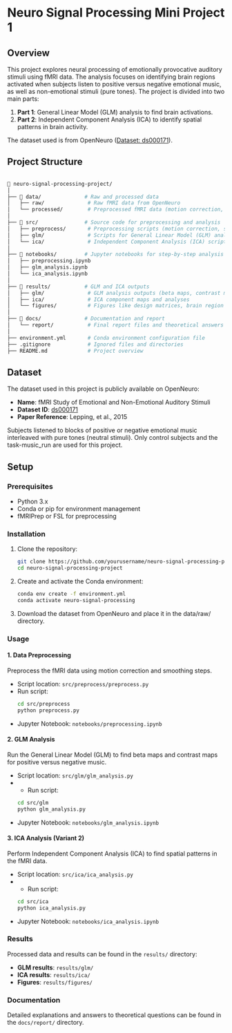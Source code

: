 # Neuro Signal Processing Mini Project 1

## Overview

This project explores neural processing of emotionally provocative auditory stimuli using fMRI data. The analysis focuses on identifying brain regions activated when subjects listen to positive versus negative emotional music, as well as non-emotional stimuli (pure tones). The project is divided into two main parts:

1. **Part 1**: General Linear Model (GLM) analysis to find brain activations.
2. **Part 2**: Independent Component Analysis (ICA) to identify spatial patterns in brain activity.

The dataset used is from OpenNeuro ([Dataset: ds000171](https://openneuro.org/datasets/ds000171/versions/00001)).

## Project Structure

```bash

📁 neuro-signal-processing-project/
│
├── 📁 data/              # Raw and processed data
│   ├── raw/              # Raw fMRI data from OpenNeuro
│   └── processed/        # Preprocessed fMRI data (motion correction, smoothing)
│
├── 📁 src/               # Source code for preprocessing and analysis
│   ├── preprocess/       # Preprocessing scripts (motion correction, smoothing, etc.)
│   ├── glm/              # Scripts for General Linear Model (GLM) analysis
│   └── ica/              # Independent Component Analysis (ICA) scripts
│
├── 📁 notebooks/         # Jupyter notebooks for step-by-step analysis
│   ├── preprocessing.ipynb
│   ├── glm_analysis.ipynb
│   └── ica_analysis.ipynb
│
├── 📁 results/           # GLM and ICA outputs
│   ├── glm/              # GLM analysis outputs (beta maps, contrast maps, etc.)
│   ├── ica/              # ICA component maps and analyses
│   └── figures/          # Figures like design matrices, brain region maps
│
├── 📁 docs/              # Documentation and report
│   └── report/           # Final report files and theoretical answers
│
├── environment.yml       # Conda environment configuration file
├── .gitignore            # Ignored files and directories
├── README.md             # Project overview

```

## Dataset

The dataset used in this project is publicly available on OpenNeuro:

- **Name**: fMRI Study of Emotional and Non-Emotional Auditory Stimuli
- **Dataset ID**: [ds000171](https://openneuro.org/datasets/ds000171/versions/00001)
- **Paper Reference**: Lepping, et al., 2015

Subjects listened to blocks of positive or negative emotional music interleaved with pure tones (neutral stimuli). Only control subjects and the task-music_run are used for this project.

## Setup

### Prerequisites

- Python 3.x
- Conda or pip for environment management
- fMRIPrep or FSL for preprocessing

### Installation

1. Clone the repository:
   ```bash
   git clone https://github.com/yourusername/neuro-signal-processing-project.git
   cd neuro-signal-processing-project 

2. Create and activate the Conda environment:
   ```bash
   conda env create -f environment.yml
   conda activate neuro-signal-processing
3. Download the dataset from OpenNeuro and place it in the data/raw/ directory.

### Usage

#### 1. Data Preprocessing

Preprocess the fMRI data using motion correction and smoothing steps.

- Script location: `src/preprocess/preprocess.py`
- Run script: 
  ```bash
  cd src/preprocess
  python preprocess.py
- Jupyter Notebook: `notebooks/preprocessing.ipynb`

#### 2. GLM Analysis

Run the General Linear Model (GLM) to find beta maps and contrast maps for positive versus negative music.

- Script location: `src/glm/glm_analysis.py`
- - Run script: 
  ```bash
  cd src/glm
  python glm_analysis.py
- Jupyter Notebook: `notebooks/glm_analysis.ipynb`

#### 3. ICA Analysis (Variant 2)

Perform Independent Component Analysis (ICA) to find spatial patterns in the fMRI data.

- Script location: `src/ica/ica_analysis.py`
- - Run script: 
  ```bash
  cd src/ica
  python ica_analysis.py
- Jupyter Notebook: `notebooks/ica_analysis.ipynb`

### Results

Processed data and results can be found in the `results/` directory:

- **GLM results**: `results/glm/`
- **ICA results**: `results/ica/`
- **Figures**: `results/figures/`

### Documentation

Detailed explanations and answers to theoretical questions can be found in the `docs/report/` directory.



